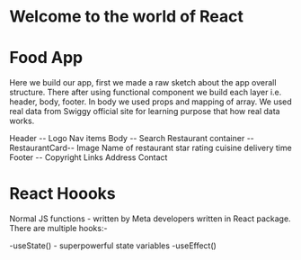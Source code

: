 # Welcome to the world of React

# Food App

Here we build our app, first we made a raw sketch about the app overall structure. There after using functional component we build each layer i.e. header, body, footer. In body we used props and mapping of array. We used real data from Swiggy official site for learning purpose that how real data works.

Header --
Logo
Nav items
Body --
Search
Restaurant container --
RestaurantCard--
Image
Name of restaurant
star rating
cuisine
delivery time
Footer --
Copyright
Links
Address
Contact

# React Hoooks

Normal JS functions - written by Meta developers written in React package. There are multiple hooks:-

-useState() - superpowerful state variables
-useEffect()
